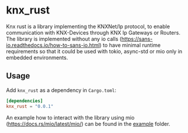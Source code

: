 # knx_rust

Knx rust is a library implementing the KNXNet/Ip protocol, to enable communication with KNX-Devices through
KNX Ip Gateways or Routers.
The library is implemented without any io calls (https://sans-io.readthedocs.io/how-to-sans-io.html) to have minimal runtime requirements so that it could be used with tokio, async-std or 
mio only in embedded environments.

## Usage

Add `knx_rust` as a dependency in `Cargo.toml`:

```toml
[dependencies]
knx_rust = "0.0.1"
```

An example how to interact with the library using mio (https://docs.rs/mio/latest/mio/) can be found in the [example](./example/group_tunnel.rs) folder.
